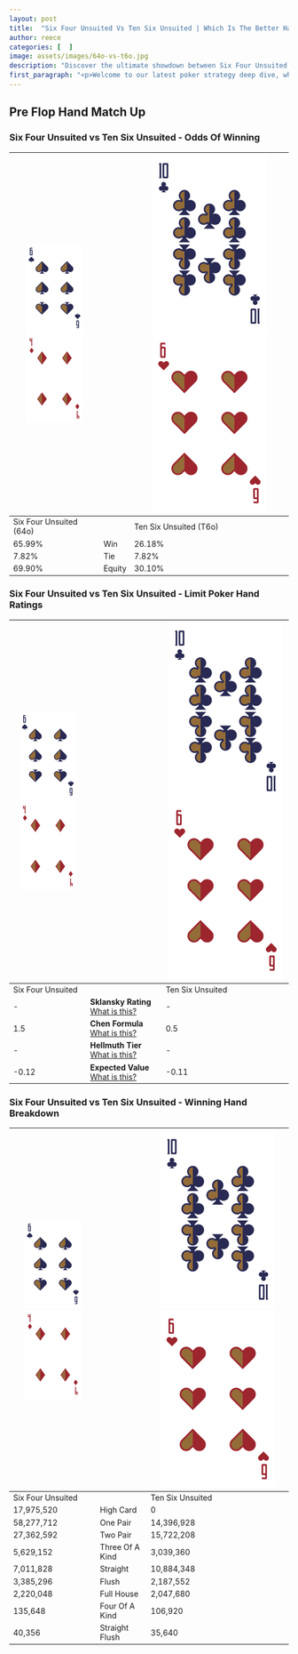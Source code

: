 ```yaml
---
layout: post
title:  "Six Four Unsuited Vs Ten Six Unsuited | Which Is The Better Hand In Poker? A Complete Guide"
author: reece
categories: [  ]
image: assets/images/64o-vs-t6o.jpg
description: "Discover the ultimate showdown between Six Four Unsuited and Ten Six Unsuited in poker! Uncover the odds, strategies, and scenarios where one hand triumphs over the other. Get ready to up your poker game with this thrilling analysis."
first_paragraph: "<p>Welcome to our latest poker strategy deep dive, where we're pitting two distinct hands against each other in a high-stakes showdown: Six Four Unsuited vs Ten Six Unsuited.</p><p>In the dynamic world of poker, every decision counts, and knowing which hand holds the upper hand is key to your success at the table.</p><p>In this article, we'll dissect these two hands, explore the scenarios where one dominates the other, and equip you with the knowledge to make strategic choices that can tip the odds in your favor.</p><p>Get ready to unravel the intriguing dynamics of these poker hands and elevate your game to new heights.</p>"
---
```




[comment]: # (sp0)

## Pre Flop Hand Match Up

<div class="table hand-ratings" markdown="1"> 



### Six Four Unsuited vs Ten Six Unsuited - Odds Of Winning


    
| ![image info](assets/images/hand1/6.png) ![image info](assets/images/hand1/4o.png) |  | ![image info](assets/images/hand2/T.png) ![image info](assets/images/hand2/6o.png) |
| -------- | -------- | -------- |
| Six Four Unsuited (64o) |  | Ten Six Unsuited (T6o) |
| 65.99% | Win | 26.18% |
| 7.82% | Tie | 7.82% |
| 69.90% | Equity | 30.10% |




[comment]: # (sp1)



### Six Four Unsuited vs Ten Six Unsuited - Limit Poker Hand Ratings


    
| ![image info](assets/images/hand1/6.png) ![image info](assets/images/hand1/4o.png) |  | ![image info](assets/images/hand2/T.png) ![image info](assets/images/hand2/6o.png) |
| -------- | -------- | -------- |
| Six Four Unsuited |  | Ten Six Unsuited |
| - | **Sklansky Rating** [What is this?](/sklansky-rating-explained) | - |
| 1.5 | **Chen Formula** [What is this?](/chen-formula-explained) | 0.5 |
| - | **Hellmuth Tier** [What is this?](/Hellmuth-tier-explained) | - |
| -0.12 | **Expected Value** [What is this?](/expected-value-explained) | -0.11 |




[comment]: # (sp2)



### Six Four Unsuited vs Ten Six Unsuited - Winning Hand Breakdown


    
| ![image info](assets/images/hand1/6.png) ![image info](assets/images/hand1/4o.png) |  | ![image info](assets/images/hand2/T.png) ![image info](assets/images/hand2/6o.png) |
| -------- | -------- | -------- |
| Six Four Unsuited |  | Ten Six Unsuited |
| 17,975,520 | High Card | 0 |
| 58,277,712 | One Pair | 14,396,928 |
| 27,362,592 | Two Pair | 15,722,208 |
| 5,629,152 | Three Of A Kind | 3,039,360 |
| 7,011,828 | Straight | 10,884,348 |
| 3,385,296 | Flush | 2,187,552 |
| 2,220,048 | Full House | 2,047,680 |
| 135,648 | Four Of A Kind | 106,920 |
| 40,356 | Straight Flush | 35,640 |




[comment]: # (sp3)



</div>

[comment]: # (sp4)



[comment]: # (sp5)

